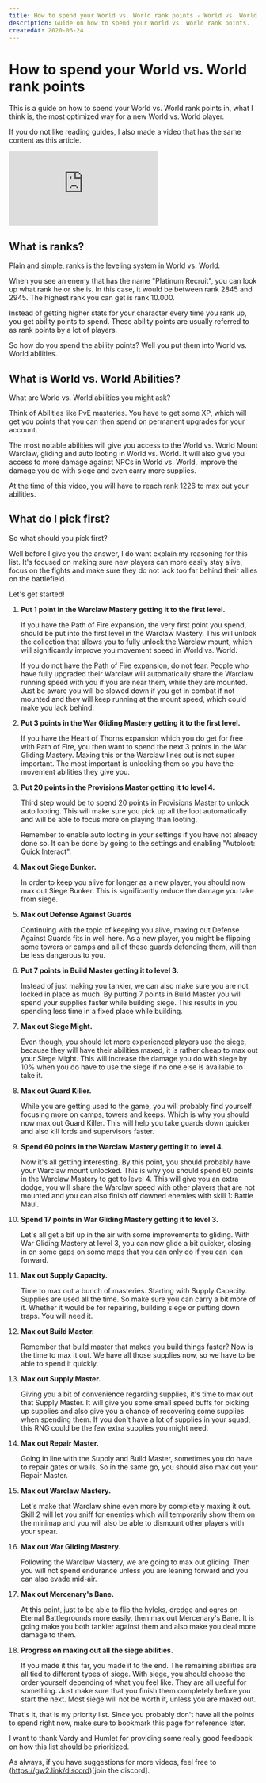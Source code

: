 ```yaml
---
title: How to spend your World vs. World rank points - World vs. World Basics - Guild Wars 2 Guide
description: Guide on how to spend your World vs. World rank points.
createdAt: 2020-06-24
---
```


# How to spend your World vs. World rank points

This is a guide on how to spend your World vs. World rank points in, what I think is, the most optimized way for a new World vs. World player.

If you do not like reading guides, I also made a video that has the same content as this article.

<div class="aspect-ratio-16/9 relative w-full my-8">
  <iframe class="absolute inset-0 w-full h-full" src="https://www.youtube.com/embed/ZDT5xT66slk" frameborder="0" allow="accelerometer; autoplay; encrypted-media; gyroscope; picture-in-picture" allowfullscreen></iframe>
</div>

## What is ranks? 

Plain and simple, ranks is the leveling system in World vs. World. 

When you see an enemy that has the name "Platinum Recruit", you can look up what rank he or she is. In this case, it would be between rank 2845 and 2945. The highest rank you can get is rank 10.000.

Instead of getting higher stats for your character every time you rank up, you get ability points to spend. These ability points are usually referred to as rank points by a lot of players.

So how do you spend the ability points? Well you put them into World vs. World abilities.

## What is World vs. World Abilities?

What are World vs. World abilities you might ask?

Think of Abilities like PvE masteries. You have to get some XP, which will get you points that you can then spend on permanent upgrades for your account. 

The most notable abilities will give you access to the World vs. World Mount Warclaw, gliding and auto looting in World vs. World. It will also give you access to more damage against NPCs in World vs. World, improve the damage you do with siege and even carry more supplies.

At the time of this video, you will have to reach rank 1226 to max out your abilities.

## What do I pick first?

So what should you pick first?

Well before I give you the answer, I do want explain my reasoning for this list. It's focused on making sure new players can more easily stay alive, focus on the fights and make sure they do not lack too far behind their allies on the battlefield. 

Let's get started!

1. **Put 1 point in the Warclaw Mastery getting it to the first level.**

    If you have the Path of Fire expansion, the very first point you spend, should be put into the first level in the Warclaw Mastery. This will unlock the collection that allows you to fully unlock the Warclaw mount, which will significantly improve you movement speed in World vs. World.

    If you do not have the Path of Fire expansion, do not fear. People who have fully upgraded their Warclaw will automatically share the Warclaw running speed with you if you are near them, while they are mounted. Just be aware you will be slowed down if you get in combat if not mounted and they will keep running at the mount speed, which could make you lack behind.

2. **Put 3 points in the War Gliding Mastery getting it to the first level.**

    If you have the Heart of Thorns expansion which you do get for free with Path of Fire, you then want to spend the next 3 points in the War Gliding Mastery. Maxing this or the Warclaw lines out is not super important. The most important is unlocking them so you have the movement abilities they give you.

3. **Put 20 points in the Provisions Master getting it to level 4.**

    Third step would be to spend 20 points in Provisions Master to unlock auto looting. This will make sure you pick up all the loot automatically and will be able to focus more on playing than looting.

    Remember to enable auto looting in your settings if you have not already done so. It can be done by going to the settings and enabling "Autoloot: Quick Interact".

4. **Max out Siege Bunker.**

    In order to keep you alive for longer as a new player, you should now max out Siege Bunker. This is significantly reduce the damage you take from siege.

5. **Max out Defense Against Guards**

    Continuing with the topic of keeping you alive, maxing out Defense Against Guards fits in well here. As a new player, you might be flipping some towers or camps and all of these guards defending them, will then be less dangerous to you.

6. **Put 7 points in Build Master getting it to level 3.**

    Instead of just making you tankier, we can also make sure you are not locked in place as much. By putting 7 points in Build Master you will spend your supplies faster while building siege. This results in you spending less time in a fixed place while building.

7. **Max out Siege Might.**

    Even though, you should let more experienced players use the siege, because they will have their abilities maxed, it is rather cheap to max out your Siege Might. This will increase the damage you do with siege by 10% when you do have to use the siege if no one else is available to take it.

8. **Max out Guard Killer.**

    While you are getting used to the game, you will probably find yourself focusing more on camps, towers and keeps. Which is why you should now max out Guard Killer. This will help you take guards down quicker and also kill lords and supervisors faster.

9. **Spend 60 points in the Warclaw Mastery getting it to level 4.**

    Now it's all getting interesting. By this point, you should probably have your Warclaw mount unlocked. This is why you should spend 60 points in the Warclaw Mastery to get to level 4. This will give you an extra dodge, you will share the Warclaw speed with other players that are not mounted and you can also finish off downed enemies with skill 1: Battle Maul.

10. **Spend 17 points in War Gliding Mastery getting it to level 3.**

    Let's all get a bit up in the air with some improvements to gliding. With War Gliding Mastery at level 3, you can now glide a bit quicker, closing in on some gaps on some maps that you can only do if you can lean forward.

11. **Max out Supply Capacity.**

    Time to max out a bunch of masteries. Starting with Supply Capacity. Supplies are used all the time. So make sure you can carry a bit more of it. Whether it would be for repairing, building siege or putting down traps. You will need it.

12. **Max out Build Master.**

    Remember that build master that makes you build things faster? Now is the time to max it out. We have all those supplies now, so we have to be able to spend it quickly.

13. **Max out Supply Master.**

    Giving you a bit of convenience regarding supplies, it's time to max out that Supply Master. It will give you some small speed buffs for picking up supplies and also give you a chance of recovering some supplies when spending them. If you don't have a lot of supplies in your squad, this RNG could be the few extra supplies you might need.

14. **Max out Repair Master.**

    Going in line with the Supply and Build Master, sometimes you do have to repair gates or walls. So in the same go, you should also max out your Repair Master.

15. **Max out Warclaw Mastery.**

    Let's make that Warclaw shine even more by completely maxing it out. Skill 2 will let you sniff for enemies which will temporarily show them on the minimap and you will also be able to dismount other players with your spear.

16. **Max out War Gliding Mastery.**

    Following the Warclaw Mastery, we are going to max out gliding. Then you will not spend endurance unless you are leaning forward and you can also evade mid-air.

17. **Max out Mercenary's Bane.**

    At this point, just to be able to flip the hyleks, dredge and ogres on Eternal Battlegrounds more easily, then max out Mercenary's Bane. It is going make you both tankier against them and also make you deal more damage to them.

18. **Progress on maxing out all the siege abilities.**

    If you made it this far, you made it to the end. The remaining abilities are all tied to different types of siege. With siege, you should choose the order yourself depending of what you feel like. They are all useful for something. Just make sure that you finish them completely before you start the next. Most siege will not be worth it, unless you are maxed out.

That's it, that is my priority list. Since you probably don't have all the points to spend right now, make sure to bookmark this page for reference later.

I want to thank Vardy and Humlet for providing some really good feedback on how this list should be prioritized.

As always, if you have suggestions for more videos, feel free to (https://gw2.link/discord)[join the discord].